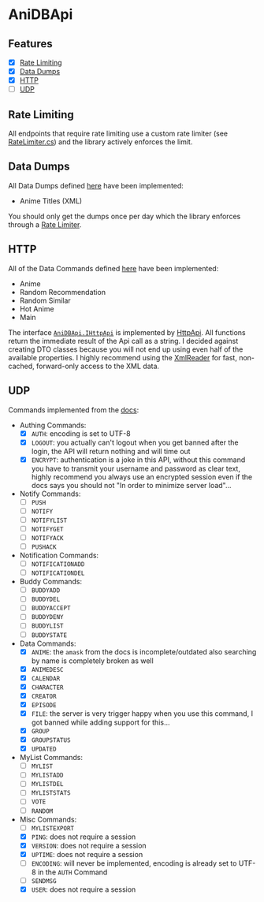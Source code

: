 # AniDBApi

## Features

- [x] [Rate Limiting](#rate-limiting)
- [x] [Data Dumps](#data-dumps)
- [x] [HTTP](#http)
- [ ] [UDP](#udp)

## Rate Limiting

All endpoints that require rate limiting use a custom rate limiter (see [RateLimiter.cs](AniDBApi/RateLimiter.cs)) and the library actively enforces the limit.

## Data Dumps

All Data Dumps defined [here](https://wiki.anidb.net/API#Data_Dumps) have been implemented:

- Anime Titles (XML)

You should only get the dumps once per day which the library enforces through a [Rate Limiter](#rate-limiting).

## HTTP

All of the Data Commands defined [here](https://wiki.anidb.net/HTTP_API_Definition) have been implemented:

- Anime
- Random Recommendation
- Random Similar
- Hot Anime
- Main

The interface [`AniDBApi.IHttpApi`](AniDBApi/IHttpApi.cs) is implemented by [HttpApi](AniDBApi.HTTP/HttpApi.cs). All functions return the immediate result of the Api call as a string. I decided against creating DTO classes because you will not end up using even half of the available properties. I highly recommend using the [XmlReader](https://docs.microsoft.com/en-us/dotnet/api/system.xml.xmlreader) for fast, non-cached, forward-only access to the XML data.

## UDP

Commands implemented from the [docs](https://wiki.anidb.net/UDP_API_Definition):

- Authing Commands:
  - [x] `AUTH`: encoding is set to UTF-8
  - [x] `LOGOUT`: you actually can't logout when you get banned after the login, the API will return nothing and will time out
  - [x] `ENCRYPT`: authentication is a joke in this API, without this command you have to transmit your username and password as clear text, highly recommend you always use an encrypted session even if the docs says you should not "In order to minimize server load"...
- Notify Commands:
  - [ ] `PUSH`
  - [ ] `NOTIFY`
  - [ ] `NOTIFYLIST`
  - [ ] `NOTIFYGET`
  - [ ] `NOTIFYACK`
  - [ ] `PUSHACK`
- Notification Commands:
  - [ ] `NOTIFICATIONADD`
  - [ ] `NOTIFICATIONDEL`
- Buddy Commands:
  - [ ] `BUDDYADD`
  - [ ] `BUDDYDEL`
  - [ ] `BUDDYACCEPT`
  - [ ] `BUDDYDENY`
  - [ ] `BUDDYLIST`
  - [ ] `BUDDYSTATE`
- Data Commands:
  - [x] `ANIME`: the `amask` from the docs is incomplete/outdated also searching by name is completely broken as well
  - [x] `ANIMEDESC`
  - [x] `CALENDAR`
  - [x] `CHARACTER`
  - [x] `CREATOR`
  - [x] `EPISODE`
  - [x] `FILE`: the server is very trigger happy when you use this command, I got banned while adding support for this...
  - [x] `GROUP`
  - [x] `GROUPSTATUS`
  - [x] `UPDATED`
- MyList Commands:
  - [ ] `MYLIST`
  - [ ] `MYLISTADD`
  - [ ] `MYLISTDEL`
  - [ ] `MYLISTSTATS`
  - [ ] `VOTE`
  - [ ] `RANDOM`
- Misc Commands:
  - [ ] `MYLISTEXPORT`
  - [x] `PING`: does not require a session
  - [x] `VERSION`: does not require a session
  - [x] `UPTIME`: does not require a session
  - [ ] `ENCODING`: will never be implemented, encoding is already set to UTF-8 in the `AUTH` Command
  - [ ] `SENDMSG`
  - [x] `USER`: does not require a session
